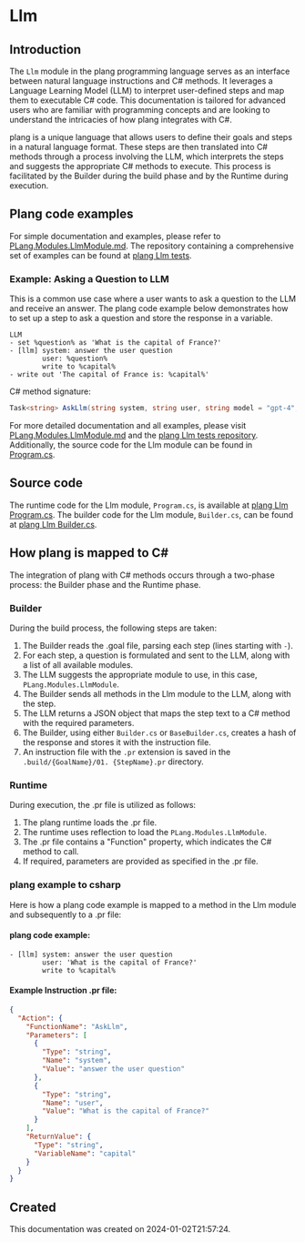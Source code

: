 # Llm

## Introduction
The `Llm` module in the plang programming language serves as an interface between natural language instructions and C# methods. It leverages a Language Learning Model (LLM) to interpret user-defined steps and map them to executable C# code. This documentation is tailored for advanced users who are familiar with programming concepts and are looking to understand the intricacies of how plang integrates with C#.

plang is a unique language that allows users to define their goals and steps in a natural language format. These steps are then translated into C# methods through a process involving the LLM, which interprets the steps and suggests the appropriate C# methods to execute. This process is facilitated by the Builder during the build phase and by the Runtime during execution.

## Plang code examples
For simple documentation and examples, please refer to [PLang.Modules.LlmModule.md](./PLang.Modules.LlmModule.md). The repository containing a comprehensive set of examples can be found at [plang Llm tests](https://github.com/PLangHQ/plang/tree/main/Tests/Llm).

### Example: Asking a Question to LLM
This is a common use case where a user wants to ask a question to the LLM and receive an answer. The plang code example below demonstrates how to set up a step to ask a question and store the response in a variable.

```plang
LLM
- set %question% as 'What is the capital of France?'
- [llm] system: answer the user question
        user: %question%
        write to %capital%
- write out 'The capital of France is: %capital%'
```

C# method signature:
```csharp
Task<string> AskLlm(string system, string user, string model = "gpt-4", double temperature = 0, double topP = 0, double frequencyPenalty = 0.0, double presencePenalty = 0.0, int maxLength = 4000, bool cacheResponse = true, string llmResponseType = null);
```

For more detailed documentation and all examples, please visit [PLang.Modules.LlmModule.md](./PLang.Modules.LlmModule.md) and the [plang Llm tests repository](https://github.com/PLangHQ/plang/tree/main/Tests/Llm). Additionally, the source code for the Llm module can be found in [Program.cs](https://github.com/PLangHQ/plang/tree/main/PLang/Modules/LlmModule/Program.cs).

## Source code
The runtime code for the Llm module, `Program.cs`, is available at [plang Llm Program.cs](https://github.com/PLangHQ/plang/tree/main/PLang/Modules/LlmModule/Program.cs).
The builder code for the Llm module, `Builder.cs`, can be found at [plang Llm Builder.cs](https://github.com/PLangHQ/plang/tree/main/PLang/Modules/LlmModule/Builder.cs).

## How plang is mapped to C#
The integration of plang with C# methods occurs through a two-phase process: the Builder phase and the Runtime phase.

### Builder
During the build process, the following steps are taken:
1. The Builder reads the .goal file, parsing each step (lines starting with `-`).
2. For each step, a question is formulated and sent to the LLM, along with a list of all available modules.
3. The LLM suggests the appropriate module to use, in this case, `PLang.Modules.LlmModule`.
4. The Builder sends all methods in the Llm module to the LLM, along with the step.
5. The LLM returns a JSON object that maps the step text to a C# method with the required parameters.
6. The Builder, using either `Builder.cs` or `BaseBuilder.cs`, creates a hash of the response and stores it with the instruction file.
7. An instruction file with the `.pr` extension is saved in the `.build/{GoalName}/01. {StepName}.pr` directory.

### Runtime
During execution, the .pr file is utilized as follows:
1. The plang runtime loads the .pr file.
2. The runtime uses reflection to load the `PLang.Modules.LlmModule`.
3. The .pr file contains a "Function" property, which indicates the C# method to call.
4. If required, parameters are provided as specified in the .pr file.

### plang example to csharp
Here is how a plang code example is mapped to a method in the Llm module and subsequently to a .pr file:

#### plang code example:
```plang
- [llm] system: answer the user question
        user: 'What is the capital of France?'
        write to %capital%
```

#### Example Instruction .pr file:
```json
{
  "Action": {
    "FunctionName": "AskLlm",
    "Parameters": [
      {
        "Type": "string",
        "Name": "system",
        "Value": "answer the user question"
      },
      {
        "Type": "string",
        "Name": "user",
        "Value": "What is the capital of France?"
      }
    ],
    "ReturnValue": {
      "Type": "string",
      "VariableName": "capital"
    }
  }
}
```

## Created
This documentation was created on 2024-01-02T21:57:24.